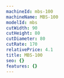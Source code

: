 ```yaml
---
machineId: mbs-100
machineName: MBS-100
modelId: mbs
cutWidth: 90
cutHeight: 80
cutDiameter: 80
cutRate: 170
relativePrice: 4.1
title: MBS-100
seo: {}
features: {}
---
```

